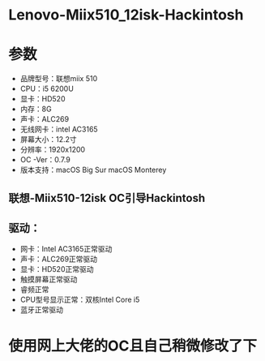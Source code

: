 # Lenovo-Miix510_12isk-Hackintosh

# 参数
* 品牌型号：联想miix 510
* CPU：i5 6200U
* 显卡：HD520
* 内存：8G
* 声卡：ALC269
* 无线网卡：intel AC3165
* 屏幕大小：12.2寸
* 分辨率：1920x1200
* OC -Ver：0.7.9
* 版本支持：macOS Big Sur macOS Monterey

## 联想-Miix510-12isk OC引导Hackintosh
## 驱动：
* 网卡：Intel AC3165正常驱动
* 声卡：ALC269正常驱动
* 显卡：HD520正常驱动
* 触摸屏幕正常驱动
* 睿频正常
* CPU型号显示正常：双核Intel Core i5
* 蓝牙正常驱动

# 使用网上大佬的OC且自己稍微修改了下

